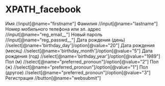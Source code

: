 # XPATH_facebook

Имя	//input[@name="firstname"]
Фамилия	//input[@name="lastname"]
Номер мобильного телефона или эл. адрес	//input[@name="reg_email__"]
Новый пароль	//input[@name="reg_passwd__"]
Дата рождения (день)	//select[@name='birthday_day']/option[@value="20"]
Дата рождения (месяц)	//select[@name='birthday_month']/option[@value="5"]
Дата рождения (год)	//select[@name='birthday_year']/option[@value="1989"]
Пол (м)	//select[@name="preferred_pronoun"]/option[@value="2"]
Пол (ж)	//select[@name="preferred_pronoun"]/option[@value="1"]
Пол (другое)	//select[@name="preferred_pronoun"]/option[@value="3"]
Регистрация	//button[@name="websubmit"]
